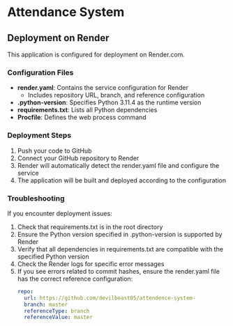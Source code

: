 # Attendance System

## Deployment on Render

This application is configured for deployment on Render.com.

### Configuration Files

- **render.yaml**: Contains the service configuration for Render
  - Includes repository URL, branch, and reference configuration
- **.python-version**: Specifies Python 3.11.4 as the runtime version
- **requirements.txt**: Lists all Python dependencies
- **Procfile**: Defines the web process command

### Deployment Steps

1. Push your code to GitHub
2. Connect your GitHub repository to Render
3. Render will automatically detect the render.yaml file and configure the service
4. The application will be built and deployed according to the configuration

### Troubleshooting

If you encounter deployment issues:

1. Check that requirements.txt is in the root directory
2. Ensure the Python version specified in .python-version is supported by Render
3. Verify that all dependencies in requirements.txt are compatible with the specified Python version
4. Check the Render logs for specific error messages
5. If you see errors related to commit hashes, ensure the render.yaml file has the correct reference configuration:
   ```yaml
   repo:
     url: https://github.com/devilbeast05/attendence-system-
     branch: master
     referenceType: branch
     referenceValue: master
   ```